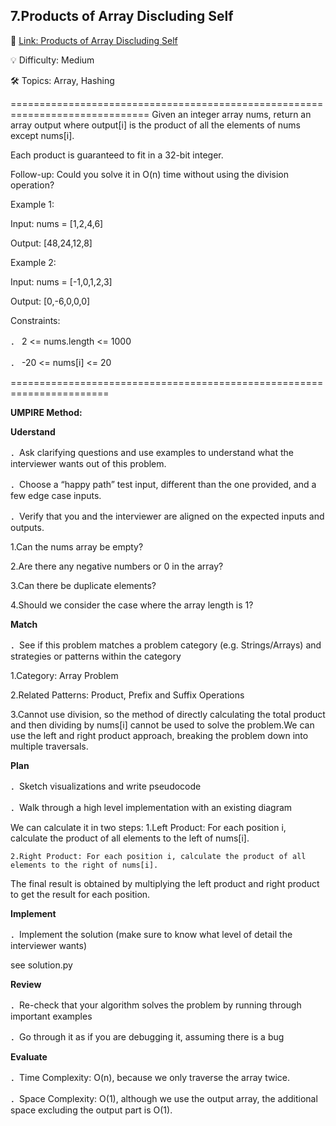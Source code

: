 **7.Products of Array Discluding Self**
------------------------------------------------
🔗 [Link: Products of Array Discluding Self ](https://neetcode.io/problems/products-of-array-discluding-self)

💡 Difficulty: Medium

🛠️ Topics: Array, Hashing

==============================================================================
Given an integer array nums, return an array output where output[i] is the product of all the elements of nums except nums[i].

Each product is guaranteed to fit in a 32-bit integer.

Follow-up: Could you solve it in O(n) time without using the division operation?

Example 1:

Input: nums = [1,2,4,6]

Output: [48,24,12,8]

Example 2:

Input: nums = [-1,0,1,2,3]

Output: [0,-6,0,0,0]

Constraints:

． 2 <= nums.length <= 1000

． -20 <= nums[i] <= 20

=======================================================================

**UMPIRE Method:**

**Uderstand**

．Ask clarifying questions and use examples to understand what the interviewer wants out of this problem.

．Choose a “happy path” test input, different than the one provided, and a few edge case inputs.

．Verify that you and the interviewer are aligned on the expected inputs and outputs.

1.Can the nums array be empty?

2.Are there any negative numbers or 0 in the array?

3.Can there be duplicate elements?

4.Should we consider the case where the array length is 1?


**Match**

．See if this problem matches a problem category (e.g. Strings/Arrays) and strategies or patterns within the category

1.Category: Array Problem

2.Related Patterns: Product, Prefix and Suffix Operations

3.Cannot use division, so the method of directly calculating the total product and then dividing by nums[i] cannot be used 
to solve the problem.We can use the left and right product approach, breaking the problem down into multiple traversals.

**Plan**

．Sketch visualizations and write pseudocode

．Walk through a high level implementation with an existing diagram

We can calculate it in two steps:
    1.Left Product: For each position i, calculate the product of all elements to the left of nums[i].
    
    2.Right Product: For each position i, calculate the product of all elements to the right of nums[i].
    
The final result is obtained by multiplying the left product and right product to get the result for each position.

**Implement**

．Implement the solution (make sure to know what level of detail the interviewer wants)

see solution.py

**Review**

．Re-check that your algorithm solves the problem by running through important examples

．Go through it as if you are debugging it, assuming there is a bug

**Evaluate**

．Time Complexity: O(n), because we only traverse the array twice.

．Space Complexity: O(1), although we use the output array, the additional space excluding the output part is O(1).
